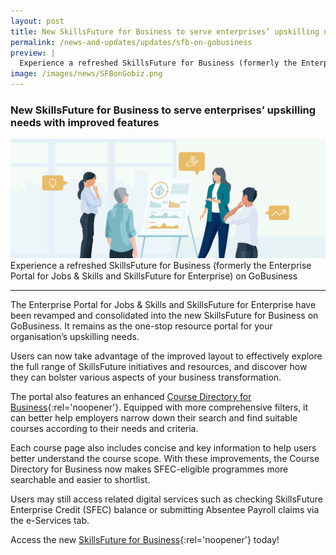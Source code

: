 ```yaml
---
layout: post
title: New SkillsFuture for Business to serve enterprises’ upskilling needs with improved features
permalink: /news-and-updates/updates/sfb-on-gobusiness
preview: |
  Experience a refreshed SkillsFuture for Business (formerly the Enterprise Portal for Jobs & Skills and SkillsFuture for Enterprise) on GoBusiness 
image: /images/news/SFBonGobiz.png
---
```


### New SkillsFuture for Business to serve enterprises’ upskilling needs with improved features

![](/images/news/SFBonGobiz.png)
Experience a refreshed SkillsFuture for Business (formerly the Enterprise Portal for Jobs & Skills and SkillsFuture for Enterprise) on GoBusiness 


---

The Enterprise Portal for Jobs & Skills and SkillsFuture for Enterprise have been revamped and consolidated into the new SkillsFuture for Business on GoBusiness. It remains as the  one-stop resource portal for your organisation’s upskilling needs.

Users can now take advantage of the improved layout to effectively explore the full range of SkillsFuture initiatives and resources, and discover how they can bolster various aspects of your business transformation.  

The portal also features an enhanced [Course Directory for Business](https://skillsfuture.gobusiness.gov.sg/course-directory/search){:rel='noopener'}. Equipped with more comprehensive filters, it can better help employers narrow down their search and find suitable courses according to their needs and criteria.

Each course page also includes concise and key information to help users better understand the course scope. With these improvements, the Course Directory for Business now makes SFEC-eligible programmes more searchable and easier to shortlist.

Users may still access related digital services such as checking SkillsFuture Enterprise Credit (SFEC) balance or  submitting Absentee Payroll claims via the e-Services tab.  

Access the new [SkillsFuture for Business](https://skillsfuture.gobusiness.gov.sg/){:rel='noopener'} today! 